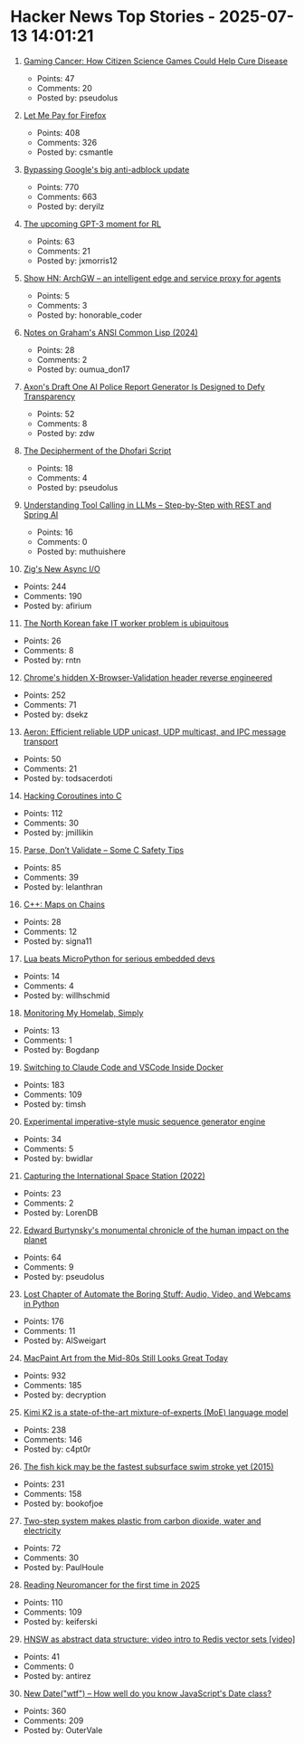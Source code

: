 # Hacker News Top Stories - 2025-07-13 14:01:21

1. [Gaming Cancer: How Citizen Science Games Could Help Cure Disease](https://thereader.mitpress.mit.edu/how-citizen-science-games-could-help-cure-disease/)
   - Points: 47
   - Comments: 20
   - Posted by: pseudolus

2. [Let Me Pay for Firefox](https://discourse.mozilla.org/t/let-me-pay-for-firefox/141297)
   - Points: 408
   - Comments: 326
   - Posted by: csmantle

3. [Bypassing Google's big anti-adblock update](https://0x44.xyz/blog/web-request-blocking/)
   - Points: 770
   - Comments: 663
   - Posted by: deryilz

4. [The upcoming GPT-3 moment for RL](https://www.mechanize.work/blog/the-upcoming-gpt-3-moment-for-rl/)
   - Points: 63
   - Comments: 21
   - Posted by: jxmorris12

5. [Show HN: ArchGW – an intelligent edge and service proxy for agents](undefined)
   - Points: 5
   - Comments: 3
   - Posted by: honorable_coder

6. [Notes on Graham's ANSI Common Lisp (2024)](https://courses.cs.northwestern.edu/325/readings/graham/graham-notes.html)
   - Points: 28
   - Comments: 2
   - Posted by: oumua_don17

7. [Axon's Draft One AI Police Report Generator Is Designed to Defy Transparency](https://www.eff.org/deeplinks/2025/07/axons-draft-one-designed-defy-transparency)
   - Points: 52
   - Comments: 8
   - Posted by: zdw

8. [The Decipherment of the Dhofari Script](https://www.science.org/content/article/mysterious-pre-islamic-script-oman-finally-deciphered)
   - Points: 18
   - Comments: 4
   - Posted by: pseudolus

9. [Understanding Tool Calling in LLMs – Step-by-Step with REST and Spring AI](https://muthuishere.medium.com/understanding-tool-function-calling-in-llms-step-by-step-examples-in-rest-and-spring-ai-2149ecd6b18b)
   - Points: 16
   - Comments: 0
   - Posted by: muthuishere

10. [Zig's New Async I/O](https://kristoff.it/blog/zig-new-async-io/)
   - Points: 244
   - Comments: 190
   - Posted by: afirium

11. [The North Korean fake IT worker problem is ubiquitous](https://www.theregister.com/2025/07/13/fake_it_worker_problem/)
   - Points: 26
   - Comments: 8
   - Posted by: rntn

12. [Chrome's hidden X-Browser-Validation header reverse engineered](https://github.com/dsekz/chrome-x-browser-validation-header)
   - Points: 252
   - Comments: 71
   - Posted by: dsekz

13. [Aeron: Efficient reliable UDP unicast, UDP multicast, and IPC message transport](https://github.com/aeron-io/aeron)
   - Points: 50
   - Comments: 21
   - Posted by: todsacerdoti

14. [Hacking Coroutines into C](https://wiomoc.de/misc/posts/hacking_coroutines_into_c.html)
   - Points: 112
   - Comments: 30
   - Posted by: jmillikin

15. [Parse, Don’t Validate – Some C Safety Tips](https://www.lelanthran.com/chap13/content.html)
   - Points: 85
   - Comments: 39
   - Posted by: lelanthran

16. [C++: Maps on Chains](http://bannalia.blogspot.com/2025/07/maps-on-chains.html)
   - Points: 28
   - Comments: 12
   - Posted by: signa11

17. [Lua beats MicroPython for serious embedded devs](https://www.embedded.com/why-lua-beats-micropython-for-serious-embedded-devs)
   - Points: 14
   - Comments: 4
   - Posted by: willhschmid

18. [Monitoring My Homelab, Simply](https://b.tuxes.uk/simple-homelab-monitoring.html)
   - Points: 13
   - Comments: 1
   - Posted by: Bogdanp

19. [Switching to Claude Code and VSCode Inside Docker](https://timsh.org/claude-inside-docker/)
   - Points: 183
   - Comments: 109
   - Posted by: timsh

20. [Experimental imperative-style music sequence generator engine](https://github.com/renoise/pattrns)
   - Points: 34
   - Comments: 5
   - Posted by: bwidlar

21. [Capturing the International Space Station (2022)](https://cosmicbackground.io/blogs/learn-about-how-these-are-captured/capturing-the-international-space-station)
   - Points: 23
   - Comments: 2
   - Posted by: LorenDB

22. [Edward Burtynsky's monumental chronicle of the human impact on the planet](https://www.newyorker.com/culture/photo-booth/earths-poet-of-scale)
   - Points: 64
   - Comments: 9
   - Posted by: pseudolus

23. [Lost Chapter of Automate the Boring Stuff: Audio, Video, and Webcams in Python](https://inventwithpython.com/blog/lost-av-chapter.html)
   - Points: 176
   - Comments: 11
   - Posted by: AlSweigart

24. [MacPaint Art from the Mid-80s Still Looks Great Today](https://blog.decryption.net.au/posts/macpaint.html)
   - Points: 932
   - Comments: 185
   - Posted by: decryption

25. [Kimi K2 is a state-of-the-art mixture-of-experts (MoE) language model](https://twitter.com/Kimi_Moonshot/status/1943687594560332025)
   - Points: 238
   - Comments: 146
   - Posted by: c4pt0r

26. [The fish kick may be the fastest subsurface swim stroke yet (2015)](https://nautil.us/is-this-new-swim-stroke-the-fastest-yet-235511/)
   - Points: 231
   - Comments: 158
   - Posted by: bookofjoe

27. [Two-step system makes plastic from carbon dioxide, water and electricity](https://phys.org/news/2025-06-plastic-carbon-dioxide-electricity.html)
   - Points: 72
   - Comments: 30
   - Posted by: PaulHoule

28. [Reading Neuromancer for the first time in 2025](https://mbh4h.substack.com/p/neuromancer-2025-review-william-gibson)
   - Points: 110
   - Comments: 109
   - Posted by: keiferski

29. [HNSW as abstract data structure: video intro to Redis vector sets [video]](https://www.youtube.com/watch?v=kVApsFUeuEA)
   - Points: 41
   - Comments: 0
   - Posted by: antirez

30. [New Date("wtf") – How well do you know JavaScript's Date class?](https://jsdate.wtf)
   - Points: 360
   - Comments: 209
   - Posted by: OuterVale

